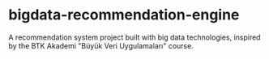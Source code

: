 # bigdata-recommendation-engine
A recommendation system project built with big data technologies, inspired by the BTK Akademi "Büyük Veri Uygulamaları" course.
